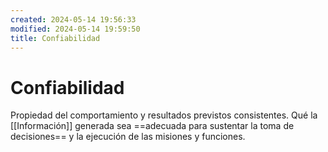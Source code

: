 ```yaml
---
created: 2024-05-14 19:56:33
modified: 2024-05-14 19:59:50
title: Confiabilidad
---
```


# Confiabilidad

Propiedad del comportamiento y resultados previstos consistentes. Qué la [[Información]] generada sea ==adecuada para sustentar la toma de decisiones== y la ejecución de las misiones y funciones.
